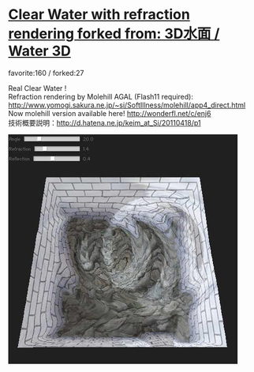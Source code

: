 # [Clear Water with refraction rendering forked from: 3D水面 / Water 3D](http://wonderfl.net/c/9R8a)

favorite:160 / forked:27

Real Clear Water !  
Refraction rendering by Molehill AGAL (Flash11 required): http://www.yomogi.sakura.ne.jp/~si/SoftIllness/molehill/app4_direct.html  
Now molehill version available here! http://wonderfl.net/c/enj6  
技術概要説明：http://d.hatena.ne.jp/keim_at_Si/20110418/p1

![thumbnail](./thumbnail.jpg)
